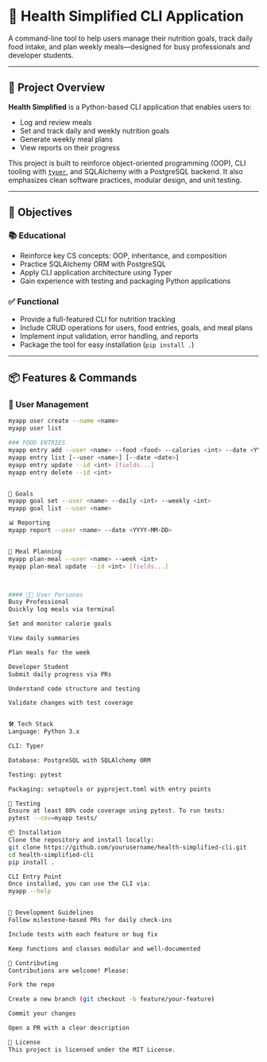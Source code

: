 # 🥗 Health Simplified CLI Application

A command-line tool to help users manage their nutrition goals, track daily food intake, and plan weekly meals—designed for busy professionals and developer students.

---

## 📌 Project Overview

**Health Simplified** is a Python-based CLI application that enables users to:

- Log and review meals
- Set and track daily and weekly nutrition goals
- Generate weekly meal plans
- View reports on their progress

This project is built to reinforce object-oriented programming (OOP), CLI tooling with [`typer`](https://typer.tiangolo.com/), and SQLAlchemy with a PostgreSQL backend. It also emphasizes clean software practices, modular design, and unit testing.

---

## 🎯 Objectives

### 📚 Educational
- Reinforce key CS concepts: OOP, inheritance, and composition
- Practice SQLAlchemy ORM with PostgreSQL
- Apply CLI application architecture using Typer
- Gain experience with testing and packaging Python applications

### ✅ Functional
- Provide a full-featured CLI for nutrition tracking
- Include CRUD operations for users, food entries, goals, and meal plans
- Implement input validation, error handling, and reports
- Package the tool for easy installation (`pip install .`)

---

## 📦 Features & Commands

### 👤 User Management
```bash
myapp user create --name <name>
myapp user list

### FOOD ENTRIES
myapp entry add --user <name> --food <food> --calories <int> --date <YYYY-MM-DD>
myapp entry list [--user <name>] [--date <date>]
myapp entry update --id <int> [fields...]
myapp entry delete --id <int>


🎯 Goals
myapp goal set --user <name> --daily <int> --weekly <int>
myapp goal list --user <name>

📊 Reporting
myapp report --user <name> --date <YYYY-MM-DD>


📅 Meal Planning
myapp plan-meal --user <name> --week <int>
myapp plan-meal update --id <int> [fields...]



#### 🧑‍💼 User Personas
Busy Professional
Quickly log meals via terminal

Set and monitor calorie goals

View daily summaries

Plan meals for the week

Developer Student
Submit daily progress via PRs

Understand code structure and testing

Validate changes with test coverage


🛠️ Tech Stack
Language: Python 3.x

CLI: Typer

Database: PostgreSQL with SQLAlchemy ORM

Testing: pytest

Packaging: setuptools or pyproject.toml with entry points

🧪 Testing
Ensure at least 80% code coverage using pytest. To run tests:
pytest --cov=myapp tests/

📦 Installation
Clone the repository and install locally:
git clone https://github.com/yourusername/health-simplified-cli.git
cd health-simplified-cli
pip install .

CLI Entry Point
Once installed, you can use the CLI via:
myapp --help


🧭 Development Guidelines
Follow milestone-based PRs for daily check-ins

Include tests with each feature or bug fix

Keep functions and classes modular and well-documented

🤝 Contributing
Contributions are welcome! Please:

Fork the repo

Create a new branch (git checkout -b feature/your-feature)

Commit your changes

Open a PR with a clear description

📃 License
This project is licensed under the MIT License.

